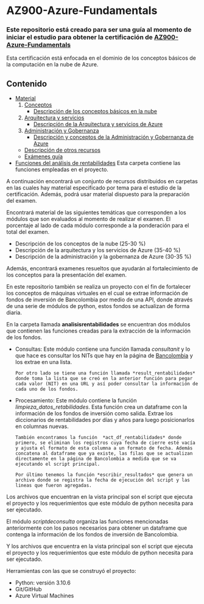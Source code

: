 # AZ900-Azure-Fundamentals

### Este repositorio está creado para ser una guía al momento de iniciar el estudio para obtener la certificación de [AZ900-Azure-Fundamentals](https://learn.microsoft.com/en-us/certifications/exams/az-900/)

Esta certificación está enfocada en el dominio de los conceptos básicos de la computación en la nube de Azure.

## Contenido

- [Material](./Material)
  1. [Conceptos](./Material/1.%20Descripción%20de%20los%20conceptos%20de%20nube)
        - [Descripción de los conceptos básicos en la nube](./Material/1.%20Descripci%C3%B3n%20de%20los%20conceptos%20de%20nube/Conceptos_basicos.md)
  2. [Arquitectura y servicios](./Material/2.%20Descripci%C3%B3n%20de%20la%20arquitectura%20y%20los%20servicios%20de%20Azure)
        - [Descripción de la Arquitectura y servicios de Azure](./Material/2.%20Descripci%C3%B3n%20de%20la%20arquitectura%20y%20los%20servicios%20de%20Azure/Arquitectura_y_servicios.md)
  3. [Administración y Gobernanza](./Material/3.%20Descripci%C3%B3n%20de%20la%20administraci%C3%B3n%20y%20la%20gobernanza%20de%20Azure/)
        - [Descripción y conceptos de la Administración y Gobernanza de Azure](./Material/3.%20Descripci%C3%B3n%20de%20la%20administraci%C3%B3n%20y%20la%20gobernanza%20de%20Azure/Administraci%C3%B3n_y_gobernanza.md)
  - [Descripción de otros recursos](./Material/Descripci%C3%B3n%20otros%20recursos/README.md)
  - [Exámenes guía](./Material/Ex%C3%A1menes%20gu%C3%ADa/)
- [Funciones del análisis de rentabilidades](./analisisrentabilidades/) Esta carpeta contiene las funciones empleadas en el proyecto.


A continuación encontrará un conjunto de recursos distribuidos en carpetas en las cuales hay material especificado por tema para el estudio de la certificación. Además, podrá usar material dispuesto para la preparación del examen.

Encontrará material de las siguientes temáticas que corresponden a los módulos que son evaluados al momento de realizar el examen. El porcentaje al lado de cada módulo corresponde a la ponderación para el total del examen. 

- Descripción de los conceptos de la nube (25-30 %)
- Descripción de la arquitectura y los servicios de Azure (35-40 %)
- Descripción de la administración y la gobernanza de Azure (30-35 %)
    
Además, encontrará examenes resueltos que ayudarán al fortalecimiento de los conceptos para la presentación del examen. 

En este repositorio también se realiza un proyecto con el fin de fortalecer los conceptos de máquinas virtuales en el cual se extrae información de fondos de inversión de Bancolombia por medio de una API, donde através de una serie de módulos de python, estos fondos se actualizan de forma diaria.

En la carpeta llamada **analisisrentabilidades** se encuentran dos módulos que contienen las funciones creadas para la extracción de la información de los fondos.  

- Consultas: Este módulo contiene una función llamada *consultanit* y lo que hace es consultar los NITs que hay en la página de [Bancolombia](https://www.bancolombia.com/consultarFondosInversion/rest/servicio/consultarListaFondos) y los extrae en una lista.

      Por otro lado se tiene una función llamada *result_rentabilidades* donde toma la lista que se creó en la anterior función para pegar cada valor (NIT) en una URL y así poder consultar la información de cada uno de los fondos. 

- Procesamiento: Este módulo contiene la función *limpieza_datos_retabilidades*. Esta función crea un dataframe con la información de los fondos de inversión como salida. Extrae los diccionarios de rentabilidades por días y años para luego posicionarlos en columnas nuevas.

      También encontramos la función  *act_df_rentabilidades* donde primero, se eliminan los registros cuya fecha de cierre esté vacía y ajusta el formato de esta columna a un formato de fecha. Además concatena al dataframe que ya existe, las filas que se actualizan directamente en la página de Bancolombia a medida que se va ejecutando el script principal.

      Por último tenemos la función *escribir_resultados* que genera un archivo donde se registra la fecha de ejecución del script y las lineas que fueron agregadas.

Los archivos que encuentran en la vista principal son el script que ejecuta el proyecto y los requerimientos que este módulo de python necesita para ser ejecutado.

El módulo *scriptdeconsulta* organiza las funciones mencionadas anteriormente con los pasos necesarios para obtener un dataframe que contenga la información de los fondos de inversión de Bancolombia. 

Y los archivos que encuentra en la vista principal son el script que ejecuta el proyecto y los requerimientos que este módulo de python necesita para ser ejecutado.

Herramientas con las que se construyó el proyecto: 

- Python: versión 3.10.6
- Git/GitHub
- Azure Virtual Machines